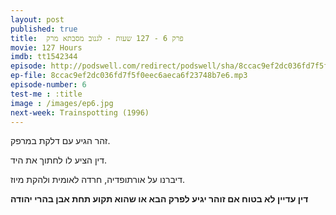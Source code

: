 ```yaml
---
layout: post
published: true
title: 	פרק 6 - 127 שעות - לגנוב מסבתא מרק
movie: 127 Hours
imdb: tt1542344
episode: http://podswell.com/redirect/podswell/sha/8ccac9ef2dc036fd7f5f0eec6aeca6f23748b7e6.mp3?name=movietalker
ep-file: 8ccac9ef2dc036fd7f5f0eec6aeca6f23748b7e6.mp3
episode-number: 6
test-me : :title
image : /images/ep6.jpg
next-week: Trainspotting (1996)
---
```


זהר הגיע עם דלקת במרפק.

דין הציע לו לחתוך את היד.

דיברנו על אורתופדיה, חרדה לאומית ולהקת מיוז.

**דין עדיין לא בטוח אם זוהר יגיע לפרק הבא או שהוא תקוע תחת אבן בהרי יהודה**
